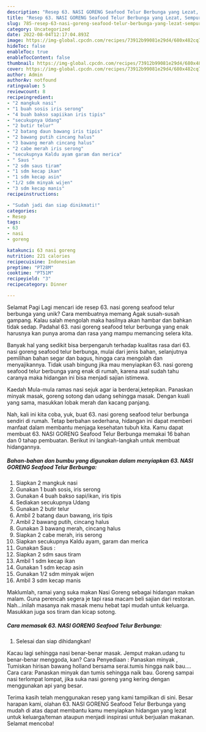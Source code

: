 ```yaml
---
description: "Resep 63. NASI GORENG Seafood Telur Berbunga yang Lezat, Sempurna"
title: "Resep 63. NASI GORENG Seafood Telur Berbunga yang Lezat, Sempurna"
slug: 785-resep-63-nasi-goreng-seafood-telur-berbunga-yang-lezat-sempurna
category: Uncategorized
date: 2022-08-04T12:17:04.893Z
image: https://img-global.cpcdn.com/recipes/73912b99081e29d4/680x482cq70/63-nasi-goreng-seafood-telur-berbunga-foto-resep-utama.jpg
hideToc: false
enableToc: true
enableTocContent: false
thumbnail: https://img-global.cpcdn.com/recipes/73912b99081e29d4/680x482cq70/63-nasi-goreng-seafood-telur-berbunga-foto-resep-utama.jpg
cover: https://img-global.cpcdn.com/recipes/73912b99081e29d4/680x482cq70/63-nasi-goreng-seafood-telur-berbunga-foto-resep-utama.jpg
author: Admin
authorAv: notfound
ratingvalue: 5
reviewcount: 8
recipeingredient:
- "2 mangkuk nasi"
- "1 buah sosis iris serong"
- "4 buah bakso sapiikan iris tipis"
- "secukupnya Udang"
- "2 butir telur"
- "2 batang daun bawang iris tipis"
- "2 bawang putih cincang halus"
- "3 bawang merah cincang halus"
- "2 cabe merah iris serong"
- "secukupnya Kaldu ayam garam dan merica"
- " Saus "
- "2 sdm saus tiram"
- "1 sdm kecap ikan"
- "1 sdm kecap asin"
- "1/2 sdm minyak wijen"
- "3 sdm kecap manis"
recipeinstructions:

- "Sudah jadi dan siap dinikmati!"
categories:
- Resep
tags:
- 63
- nasi
- goreng

katakunci: 63 nasi goreng 
nutrition: 221 calories
recipecuisine: Indonesian
preptime: "PT28M"
cooktime: "PT51M"
recipeyield: "3"
recipecategory: Dinner

---
```



Selamat Pagi Lagi mencari ide resep 63. nasi goreng seafood telur berbunga yang unik? Cara membuatnya memang Agak susah-susah gampang. Kalau salah mengolah maka hasilnya akan hambar dan bahkan tidak sedap. Padahal 63. nasi goreng seafood telur berbunga yang enak harusnya kan punya aroma dan rasa yang mampu memancing selera kita.


Banyak hal yang sedikit bisa berpengaruh terhadap kualitas rasa dari 63. nasi goreng seafood telur berbunga, mulai dari jenis bahan, selanjutnya pemilihan bahan segar dan bagus, hingga cara mengolah dan menyajikannya. Tidak usah bingung jika mau menyiapkan 63. nasi goreng seafood telur berbunga yang enak di rumah, karena asal sudah tahu caranya maka hidangan ini bisa menjadi sajian istimewa.

Kaedah Mula-mula ramas nasi sejuk agar ia berderai,ketepikan. Panaskan minyak masak, goreng sotong dan udang sehingga masak. Dengan kuali yang sama, masukkan lobak merah dan kacang panjang.


Nah, kali ini kita coba, yuk, buat 63. nasi goreng seafood telur berbunga sendiri di rumah. Tetap berbahan sederhana, hidangan ini dapat memberi manfaat dalam membantu menjaga kesehatan tubuh kita. Kamu dapat membuat 63. NASI GORENG Seafood Telur Berbunga memakai 16 bahan dan 0 tahap pembuatan. Berikut ini langkah-langkah untuk membuat hidangannya.

<!--inarticleads1-->

##### Bahan-bahan dan bumbu yang digunakan dalam menyiapkan 63. NASI GORENG Seafood Telur Berbunga:

1. Siapkan 2 mangkuk nasi
1. Gunakan 1 buah sosis, iris serong
1. Gunakan 4 buah bakso sapi/ikan, iris tipis
1. Sediakan secukupnya Udang
1. Gunakan 2 butir telur
1. Ambil 2 batang daun bawang, iris tipis
1. Ambil 2 bawang putih, cincang halus
1. Gunakan 3 bawang merah, cincang halus
1. Siapkan 2 cabe merah, iris serong
1. Siapkan secukupnya Kaldu ayam, garam dan merica
1. Gunakan  Saus :
1. Siapkan 2 sdm saus tiram
1. Ambil 1 sdm kecap ikan
1. Gunakan 1 sdm kecap asin
1. Gunakan 1/2 sdm minyak wijen
1. Ambil 3 sdm kecap manis


Maklumlah, ramai yang suka makan Nasi Goreng sebagai hidangan makan malam. Guna perencah segera je tapi rasa macam beli sajian dari restoran. Nah…inilah masanya nak masak menu hebat tapi mudah untuk keluarga. Masukkan juga sos tiram dan kicap sotong. 

<!--inarticleads2-->

##### Cara memasak 63. NASI GORENG Seafood Telur Berbunga:


1. Selesai dan siap dihidangkan!

Kacau lagi sehingga nasi benar-benar masak. Jemput makan.udang tu benar-benar menggoda, kan? Cara Penyediaan : Panaskan minyak , Tumiskan hirisan bawang holland bersama serai.tumis hingga naik bau…. Cara cara: Panaskan minyak dan tumis sehingga naik bau. Goreng sampai nasi terlompat lompat, jika suka nasi goreng yang kering dengan menggunakan api yang besar. 

Terima kasih telah menggunakan resep yang kami tampilkan di sini. Besar harapan kami, olahan 63. NASI GORENG Seafood Telur Berbunga yang mudah di atas dapat membantu kamu menyiapkan hidangan yang lezat untuk keluarga/teman ataupun menjadi inspirasi untuk berjualan makanan. Selamat mencoba!

